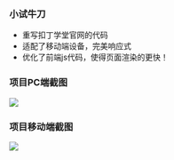### 小试牛刀
- 重写扣丁学堂官网的代码
- 适配了移动端设备，完美响应式
- 优化了前端js代码，使得页面渲染的更快！
### 项目PC端截图
![](http://oe3vwrk94.bkt.clouddn.com/%E6%97%A0%E6%A0%87%E9%A2%98.png)
### 项目移动端截图
![](http://oe3vwrk94.bkt.clouddn.com/%E7%81%AB%E7%8B%90%E6%88%AA%E5%9B%BE_2016-10-14T11-04-36.041Z.png)